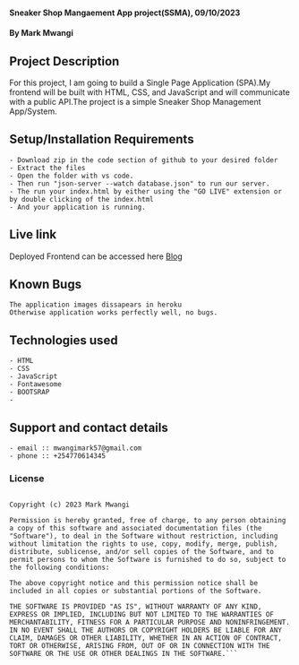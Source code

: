 ####  Sneaker Shop Mangaement App project(SSMA), 09/10/2023


#### **By Mark Mwangi**

## Project Description
   For this project, I am going to build a Single Page Application (SPA).My frontend will be built with HTML, CSS, and JavaScript and will communicate with a public API.The project is a simple Sneaker Shop Management App/System.

## Setup/Installation Requirements
    - Download zip in the code section of github to your desired folder
    - Extract the files
    - Open the folder with vs code.
    - Then run "json-server --watch database.json" to run our server.
    - The run your index.html by either using the "GO LIVE" extension or by double clicking of the index.html
    - And your application is running.
       
## Live link
Deployed Frontend can be accessed here [Blog](https://nextblog-k-koech.vercel.app/)   


## Known Bugs
    The application images dissapears in heroku
    Otherwise application works perfectly well, no bugs.

## Technologies used
    - HTML 
    - CSS
    - JavaScript
    - Fontawesome
    - BOOTSRAP
    - 

## Support and contact details
    - email :: mwangimark57@gmail.com
    - phone :: +254770614345

### License

```MIT License

Copyright (c) 2023 Mark Mwangi

Permission is hereby granted, free of charge, to any person obtaining a copy of this software and associated documentation files (the "Software"), to deal in the Software without restriction, including without limitation the rights to use, copy, modify, merge, publish, distribute, sublicense, and/or sell copies of the Software, and to permit persons to whom the Software is furnished to do so, subject to the following conditions:

The above copyright notice and this permission notice shall be included in all copies or substantial portions of the Software.

THE SOFTWARE IS PROVIDED "AS IS", WITHOUT WARRANTY OF ANY KIND, EXPRESS OR IMPLIED, INCLUDING BUT NOT LIMITED TO THE WARRANTIES OF MERCHANTABILITY, FITNESS FOR A PARTICULAR PURPOSE AND NONINFRINGEMENT. IN NO EVENT SHALL THE AUTHORS OR COPYRIGHT HOLDERS BE LIABLE FOR ANY CLAIM, DAMAGES OR OTHER LIABILITY, WHETHER IN AN ACTION OF CONTRACT, TORT OR OTHERWISE, ARISING FROM, OUT OF OR IN CONNECTION WITH THE SOFTWARE OR THE USE OR OTHER DEALINGS IN THE SOFTWARE.```